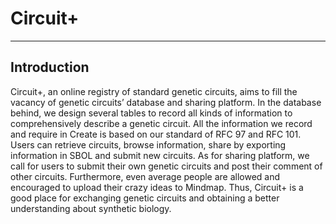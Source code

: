 # Circuit+

------

## Introduction

Circuit+, an online registry of standard genetic circuits, aims to fill the vacancy of genetic circuits’ database and sharing platform. In the database behind, we design several tables to record all kinds of information to comprehensively describe a genetic circuit. All the information we record and require in Create is based on our standard of RFC 97 and RFC 101. Users can retrieve circuits, browse information, share by exporting information in SBOL and submit new circuits. As for sharing platform, we call for users to submit their own genetic circuits and post their comment of other circuits. Furthermore, even average people are allowed and encouraged to upload their crazy ideas to Mindmap. Thus, Circuit+ is a good place for exchanging genetic circuits and obtaining a better understanding about synthetic biology.
